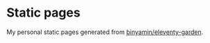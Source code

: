 # Static pages

My personal static pages generated from [binyamin/eleventy-garden](https://github.com/binyamin/eleventy-garden).
